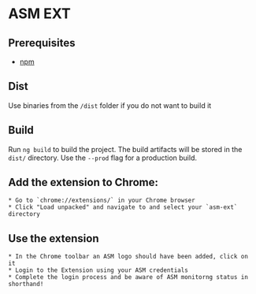 # ASM EXT

## Prerequisites

* [npm](https://www.npmjs.com/)

## Dist

Use binaries from the `/dist` folder if you do not want to build it

## Build

Run `ng build` to build the project. The build artifacts will be stored in the `dist/` directory. Use the `--prod` flag for a production build.

## Add the extension to Chrome:
    * Go to `chrome://extensions/` in your Chrome browser
    * Click "Load unpacked" and navigate to and select your `asm-ext` directory
    
## Use the extension
    * In the Chrome toolbar an ASM logo should have been added, click on it
    * Login to the Extension using your ASM credentials 
    * Complete the login process and be aware of ASM monitorng status in shorthand!
